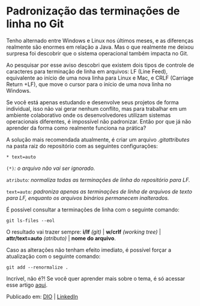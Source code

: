 # Padronização das terminações de linha no Git

Tenho alternado entre Windows e Linux nos últimos meses, e as diferenças realmente são enormes em relação a Java. Mas o que realmente me deixou surpresa foi descobrir que o sistema operacional também impacta no Git.

Ao pesquisar por esse aviso descobri que existem dois tipos de controle de caracteres para terminação de linha em arquivos: LF (Line Feed), equivalente ao início de uma nova linha para Linux e Mac, e CRLF (Carriage Return +LF), que move o cursor para o início de uma nova linha no Windows.

Se você está apenas estudando e desenvolve seus projetos de forma individual, isso não vai gerar nenhum conflito, mas para trabalhar em um ambiente colaborativo onde os desenvolvedores utilizam sistemas operacionais diferentes, é impossível não padronizar. Então por que já não aprender da forma como realmente funciona na prática?

A solução mais recomendada atualmente, é criar um arquivo *.gitattributes* na pasta raiz do repositório com as seguintes configurações:

`* text=auto`

`(*)`_: o arquivo não vai ser ignorado._

`atributo`_: normaliza todas as terminações de linha do repositório para LF._

`text=auto`_: padroniza apenas as terminações de linha de arquivos de texto para LF, enquanto os arquivos binários permanecem inalterados._

É possível consultar a terminações de linha com o seguinte comando:

`git ls-files --eol`

O resultado vai trazer sempre: **i/lf** _(git)_ | **w/crlf** _(working tree)_ | **attr/text=auto** _(atributo)_ | **nome do arquivo**.

Caso as alterações não tenham efeito imediato, é possível forçar a atualização com o seguinte comando:

`git add --renormalize .`

Incrível, não é?! Se você quer aprender mais sobre o tema, é só acessar esse artigo [aqui](https://www.aleksandrhovhannisyan.com/blog/crlf-vs-lf-normalizing-line-endings-in-git/#a-simple-gitattributes-config).

Publicado em: [DIO](https://web.dio.me/articles/padronizacao-das-terminacoes-de-linha-no-git) | [LinkedIn](https://www.linkedin.com/feed/update/urn:li:activity:6934397560233041920/)

